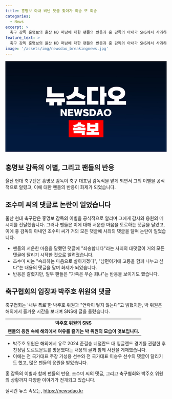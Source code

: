 ```yaml
---
title: 홍명보 아내 비난 댓글 찾아가 죄송 또 죄송
categories:
  - News
excerpt: >
  축구 감독 홍명보의 울산 HD 떠남에 대한 팬들의 반응과 홍 감독의 아내가 SNS에서 사과하는 모습이 화제다. 팬들은 서운한 마음을 토로하며 반발했지만, 조수미 씨의 사죄 댓글에 일부는 안타깝다는 반응을 보였고, 다른 팬들은 가족이 사과하는 것에 대해 비판적인 견해를 나타냈다. 한편 축구협회는 박주호 위원과 연락이 닿지 않는다고 밝혀내며, 박 위원은 해외서 즐거워 보이는 모습을 SNS에 공개했다. 이에 기성용 선수와 이승우 선수 등이 응원의 댓글을 달며 평화로운 분위기를 만들었다.
feature_text: >
  축구 감독 홍명보의 울산 HD 떠남에 대한 팬들의 반응과 홍 감독의 아내가 SNS에서 사과하는 모습이 화제다. 팬들은 서운한 마음을 토로하며 반발했지만, 조수미 씨의 사죄 댓글에 일부는 안타깝다는 반응을 보였고, 다른 팬들은 가족이 사과하는 것에 대해 비판적인 견해를 나타냈다. 한편 축구협회는 박주호 위원과 연락이 닿지 않는다고 밝혀내며, 박 위원은 해외서 즐거워 보이는 모습을 SNS에 공개했다. 이에 기성용 선수와 이승우 선수 등이 응원의 댓글을 달며 평화로운 분위기를 만들었다.
image: '/assets/img/newsdao_breakingnews.jpg'
---
```


<p><img src="/assets/img/newsdao_breakingnews.jpg" alt="pcversion 속보" /></p>

<h2>홍명보 감독의 이별, 그리고 팬들의 반응</h2>

<p data-ke-size="size16">울산 현대 축구단은 홍명보 감독이 축구 대표팀 감독직을 맡게 되면서 그의 이별을 공식적으로 알렸고, 이에 대한 팬들의 반응이 화제가 되었습니다.</p>

<h2 data-ke-size="size26">조수미 씨의 댓글로 논란이 일었습니다</h2>

<p data-ke-size="size16">울산 현대 축구단은 홍명보 감독의 이별을 공식적으로 알리며 그에게 감사와 응원의 메시지를 전달했습니다. 그러나 팬들은 이에 대해 서운한 마음을 토로하는 댓글을 달았고, 이에 홍 감독의 아내인 조수미 씨가 거의 모든 댓글에 사죄의 댓글을 달며 논란이 일었습니다.</p>

<ul>
  <li>팬들의 서운한 마음을 달랬던 댓글에 "죄송합니다"라는 사죄의 대댓글이 거의 모든 댓글에 달리기 시작한 것으로 알려졌습니다.</li>
  <li>조수미 씨는 "속죄하는 마음으로 살아가겠다", "남편이기에 고통을 함께 나누고 싶다"는 내용의 댓글을 달며 화제가 되었습니다.</li>
  <li>반응은 갈렸지만, 일부 팬들은 "가족은 무슨 죄냐"는 반응을 보이기도 했습니다.</li>
</ul>

<h2 data-ke-size="size26">축구협회의 입장과 박주호 위원의 댓글</h2>

<p data-ke-size="size16">축구협회는 '내부 폭로'한 박주호 위원과 "연락이 닿지 않는다"고 밝혔지만, 박 위원은 해외에서 즐거운 시간을 보내며 SNS에 글을 올렸습니다.</p>

<table>
  <tr>
    <td style="text-align: center; height: 17px;"><b>박주호 위원의 SNS</b></td>
  </tr>
  <tr>
    <td style="text-align: center; height: 17px;"><b>팬들의 응원 속에 해외에서 여유를 즐기는 박 위원의 모습이 엿보입니다.</b></td>
  </tr>
</table>

<ul>
  <li>박주호 위원은 해외에서 유로 2024 준결승 네덜란드 대 잉글랜드 경기를 관람한 후 친정팀 도르트문트를 방문했다는 내용의 글과 함께 사진을 게재했습니다.</li>
  <li>이에는 전 국가대표 주장 기성용 선수와 전 국가대표 이승우 선수의 댓글이 달리기도 했고, 많은 팬들의 응원을 받았습니다.</li>
</ul>

<p data-ke-size="size16">홍 감독의 이별과 함께 팬들의 반응, 조수미 씨의 댓글, 그리고 축구협회와 박주호 위원의 상황까지 다양한 이야기가 전개되고 있습니다.</p>
실시간 뉴스 속보는, <a href="https://newsdao.kr" rel="dofollow">https://newsdao.kr</a>


